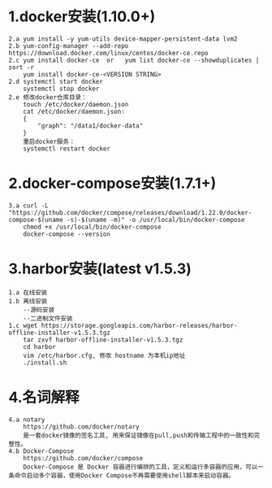 
 
# 1.docker安装(1.10.0+)
    2.a yum install -y yum-utils device-mapper-persistent-data lvm2
    2.b yum-config-manager --add-repo https://download.docker.com/linux/centos/docker-ce.repo
    2.c yum install docker-ce  or   yum list docker-ce --showduplicates | sort -r
        yum install docker-ce-<VERSION STRING>
    2.d systemctl start docker
        systemctl stop docker
    2.e 修改docker仓库目录：
        touch /etc/docker/daemon.json 
        cat /etc/docker/daemon.json:
        {
            "graph": "/data1/docker-data"
        }
        重启docker服务：
        systemctl restart docker
    
# 2.docker-compose安装(1.7.1+)
    3.a curl -L "https://github.com/docker/compose/releases/download/1.22.0/docker-compose-$(uname -s)-$(uname -m)" -o /usr/local/bin/docker-compose
        chmod +x /usr/local/bin/docker-compose
        docker-compose --version

# 3.harbor安装(latest v1.5.3)
    1.a 在线安装
    1.b 离线安装
        --源码安装
        --二进制文件安装
    1.c wget https://storage.googleapis.com/harbor-releases/harbor-offline-installer-v1.5.3.tgz
        tar zxvf harbor-offline-installer-v1.5.3.tgz
        cd harbor
        vim /etc/harbor.cfg, 修改 hostname 为本机ip地址
        ./install.sh

# 4.名词解释
    4.a notary
        https://github.com/docker/notary
        是一套docker镜像的签名工具, 用来保证镜像在pull,push和传输工程中的一致性和完整性。
    4.b Docker-Compose
        https://github.com/docker/compose
        Docker-Compose 是 Docker 容器进行编排的工具，定义和运行多容器的应用，可以一条命令启动多个容器，使用Docker Compose不再需要使用shell脚本来启动容器。
    
    
    
    
    
    
    
    
    
